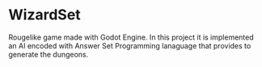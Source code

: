 # WizardSet
 Rougelike game made with Godot Engine. In this project it is implemented an AI encoded with Answer Set Programming lanaguage that provides to generate the dungeons.
